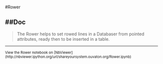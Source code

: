 
<!--
FrozenIsBool False
-->

#Rower

##Doc
----


> 
> The Rower helps to set rowed lines in a Databaser from pointed attributes,
> ready then to be inserted in a table.
> 
> 

----

<small>
View the Rower notebook on [NbViewer](http://nbviewer.ipython.org/url/shareyoursystem.ouvaton.org/Rower.ipynb)
</small>

